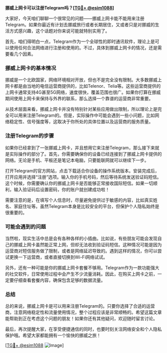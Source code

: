 **挪威上网卡可以注册Telegram吗？[[TG💪+ @esim1088](https://t.me/s/esim1088)]**

大家好，今天咱们聊聊一个很常见的问题——挪威上网卡能不能用来注册Telegram。如果你最近有计划去挪威旅行或者长期居住，又或者只是对挪威的生活方式感兴趣，这个话题对你来说可能就特别实用了。

首先，咱们得明白一点，Telegram作为一个全球性的即时通讯软件，理论上是可以使用任何合法网络进行注册和使用的。不过，具体到挪威上网卡的情况，还是需要看几个因素。

### 挪威上网卡的基本情况

挪威是一个北欧国家，网络环境相对开放，但也不是完全没有限制。大多数挪威上网卡都是由当地的电信运营商提供的，比如Telenor、Telia等。这些运营商提供的上网卡通常支持4G甚至5G网络，速度很快，覆盖范围也很广。如果你打算在挪威期间使用上网卡来保持与外界的联系，那么选择一个靠谱的运营商非常重要。

从技术层面来看，挪威上网卡并没有特别针对某些应用做出限制，所以理论上是完全可以用来注册Telegram的。但是，实际操作中可能会遇到一些小问题，比如网络稳定性、信号强度等，这取决于你所处的具体位置以及运营商的服务质量。

### 注册Telegram的步骤

如果你已经拿到了一张挪威上网卡，并且想用它来注册Telegram，那么接下来就是实际操作的部分了。首先，你需要确保你的设备已经连接到了挪威上网卡提供的网络。无论是手机、平板还是笔记本电脑，只要能联网就可以继续下一步。

打开Telegram的官方网站，点击下载适合你设备的操作系统版本。安装完成后，打开应用并选择“注册”选项。输入你的手机号码，然后等待系统发送验证码短信。这个时候，你需要确认你的挪威上网卡是否能够正常接收国际短信。如果一切顺利，输入验证码后设置密码，你的账户就创建成功啦！

需要注意的是，在填写个人信息时，尽量避免提供过于敏感的内容，比如真实姓名、家庭住址等。虽然Telegram本身是比较安全的平台，但保护个人隐私始终是很重要的。

### 可能会遇到的问题

当然啦，现实生活中总是会有各种各样的小插曲。比如说，有些朋友可能会发现自己的挪威上网卡虽然能正常上网，但却无法收到验证码短信。这种情况可能是因为运营商对短信服务做了限制，或者是网络延迟导致的。遇到这样的情况，你可以尝试更换一下运营商，或者直接切换到Wi-Fi网络试试。

另外，还有一种可能是你的挪威上网卡套餐不够用。Telegram作为一款功能强大的社交软件，日常使用过程中会产生不少流量消耗。因此，在购买上网卡之前，一定要仔细查看套餐内容，确保包含足够的数据流量。

### 总结

总的来说，挪威上网卡是可以用来注册Telegram的。只要你选择了合适的运营商，注意网络稳定性和流量使用情况，整个过程应该是非常顺畅的。希望这篇文章能帮助到正在考虑这个问题的朋友！如果你还有其他疑问，欢迎随时留言讨论。

最后，再次提醒大家，在享受便捷通信的同时，也要时刻关注网络安全和个人隐私保护哦。希望大家都能拥有一个愉快的挪威之旅！

[[TG💪+ @esim1088](https://t.me/s/esim1088) ![Image](https://i.postimg.cc/4NQfJmqS/Snipaste-2025-05-13-00-14-12.png)]
